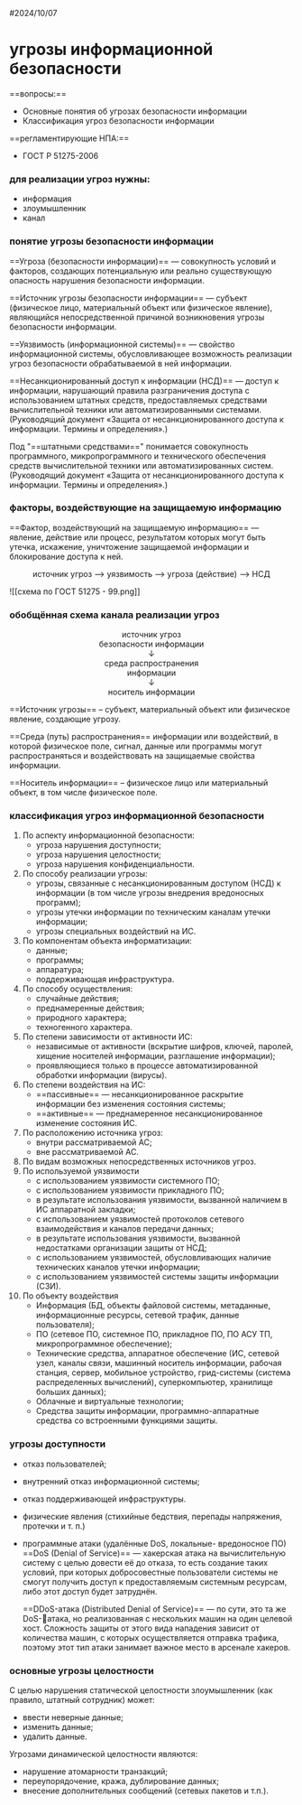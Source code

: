 #2024/10/07
# угрозы информационной безопасности

==вопросы:==
- Основные понятия об угрозах безопасности информации
- Классификация угроз безопасности информации

==регламентирующие НПА:==
- ГОСТ Р 51275-2006

### для реализации угроз нужны:

- информация
- злоумышленник
- канал

### понятие угрозы безопасности информации

==Угроза (безопасности информации)== — совокупность условий и факторов, создающих потенциальную или реально существующую опасность нарушения безопасности информации.

==Источник угрозы безопасности информации== — субъект (физическое лицо, материальный объект или физическое явление), являющийся непосредственной причиной возникновения угрозы безопасности информации.

==Уязвимость (информационной системы)== — свойство информационной системы, обусловливающее возможность реализации угроз безопасности обрабатываемой в ней информации.

==Несанкционированный доступ к информации (НСД)== — доступ к информации, нарушающий правила разграничения доступа с использованием штатных средств, предоставляемых средствами вычислительной техники или автоматизированными системами. (Руководящий документ «Защита от несанкционированного доступа к информации. Термины и определения».)

Под "==штатными средствами==" понимается совокупность программного, микропрограммного и технического обеспечения средств вычислительной техники или автоматизированных систем.(Руководящий документ «Защита от несанкционированного доступа к информации. Термины и определения».)

### факторы, воздействующие на защищаемую информацию

==Фактор, воздействующий на защищаемую информацию== — явление, действие или процесс, результатом которых могут быть утечка, искажение, уничтожение защищаемой информации и блокирование доступа к ней.

<center>источник угроз —> уязвимость —> угроза (действие) —> НСД</center>


![[схема по ГОСТ  51275 - 99.png]]
### обобщённая схема канала реализации угроз

<center>источник угроз</center>
<center>безопасности информации</center>

<center>↓</center>

<center>среда распространения</center>
<center>информации</center>

<center>↓</center>

<center>носитель информации</center>

==Источник угрозы== – субъект, материальный объект или физическое явление, создающие угрозу.

==Среда (путь) распространения== информации или воздействий, в которой физическое поле, сигнал, данные или программы могут распространяться и воздействовать на защищаемые свойства информации.

==Носитель информации== – физическое лицо или материальный объект, в том числе физическое поле.

### классификация угроз информационной безопасности

1. По аспекту информационной безопасности:
	- угроза нарушения доступности;
	- угроза нарушения целостности;
	- угроза нарушения конфиденциальности.
2. По способу реализации угрозы:
	- угрозы, связанные с несанкционированным доступом (НСД) к информации (в том числе угрозы внедрения вредоносных программ); 
	- угрозы утечки информации по техническим каналам утечки информации;
	- угрозы специальных воздействий на ИС.
3. По компонентам объекта информатизации:
	- данные;
	- программы;
	- аппаратура;
	- поддерживающая инфраструктура.
4. По способу осуществления:
	- случайные действия;
	- преднамеренные действия;
	- природного характера;
	- техногенного характера.
5. По степени зависимости от активности ИС:
	-  независимые от активности (вскрытие шифров, ключей, паролей, хищение носителей информации, разглашение информации);
	- проявляющиеся только в процессе автоматизированной обработки информации (вирусы).
6. По степени воздействия на ИС:
	- ==пассивные== — несанкционированное раскрытие информации без изменения состояния системы;
	- ==активные== — преднамеренное несанкционированное изменение состояния ИС.
7. По расположению источника угроз:
	- внутри рассматриваемой АС;
	- вне рассматриваемой АС.
8. По видам возможных непосредственных источников угроз.
9. По используемой уязвимости
	- с использованием уязвимости системного ПО;
	- с использованием уязвимости прикладного ПО;
	- в результате использования уязвимости, вызванной наличием в ИС аппаратной закладки;
	- с использованием уязвимостей протоколов сетевого взаимодействия и каналов передачи данных;
	- в результате использования уязвимости, вызванной недостатками организации защиты от НСД;
	- с использованием уязвимостей, обусловливающих наличие технических каналов утечки информации;
	- с использованием уязвимостей системы защиты информации (СЗИ).
10. По объекту воздействия
	- Информация (БД, объекты файловой системы, метаданные, информационные ресурсы, сетевой трафик, данные пользователя);
	- ПО (сетевое ПО, системное ПО, прикладное ПО, ПО АСУ ТП, микропрограммное обеспечение);
	- Технические средства, аппаратное обеспечение (ИС, сетевой узел, каналы связи, машинный носитель информации, рабочая станция, сервер, мобильное устройство, грид-системы (система распределенных вычислений), суперкомпьютер, хранилище больших данных);
	- Облачные и виртуальные технологии;
	- Средства защиты информации, программно-аппаратные средства со встроенными функциями защиты.

### угрозы доступности

- отказ пользователей;
- внутренний отказ информационной системы;
- отказ поддерживающей инфраструктуры.
- физические явления (стихийные бедствия, перепады напряжения, протечки и т. п.)
- программные атаки (удалённые DoS, локальные- вредоносное ПО)
	==DoS (Denial of Service)== — хакерская атака на вычислительную систему с целью довести её до отказа, то есть создание таких условий, при которых добросовестные пользователи системы не смогут получить доступ к предоставляемым системным ресурсам, либо этот доступ будет затруднён.
	
	==DDoS-атака (Distributed Denial of Service)== — по сути, это та же DoS-атака, но реализованная с нескольких машин на один целевой хост. Сложность защиты от этого вида нападения зависит от количества машин, с которых осуществляется отправка трафика, поэтому этот тип атаки занимает важное место в арсенале хакеров.

###  основные угрозы целостности

С целью нарушения статической целостности злоумышленник (как правило, штатный сотрудник) может:
- ввести неверные данные;
- изменить данные;
- удалить данные.

Угрозами динамической целостности являются:
- нарушение атомарности транзакций;
- переупорядочение, кража, дублирование данных;
- внесение дополнительных сообщений (сетевых пакетов и т.п.).